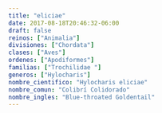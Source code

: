 ```yaml
---
title: "eliciae"
date: 2017-08-18T20:46:32-06:00
draft: false
reinos: ["Animalia"]
divisiones: ["Chordata"]
clases: ["Aves"]
ordenes: ["Apodiformes"]
familias: ["Trochilidae "]
generos: ["Hylocharis"]
nombre_cientifico: "Hylocharis eliciae"
nombre_comun: "Colibrí Colidorado"
nombre_ingles: "Blue-throated Goldentail"
---
```

